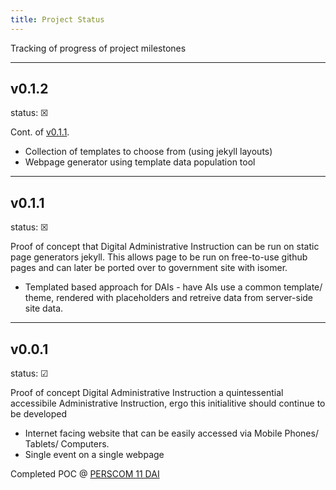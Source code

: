 ```yaml
---
title: Project Status
---
```


Tracking of progress of project milestones

<hr>

## v0.1.2

status: &#9746;

Cont. of [v0.1.1](#v011).

- Collection of templates to choose from (using jekyll layouts)
- Webpage generator using template data population tool

<hr>

## v0.1.1

status: &#9746;

Proof of concept that Digital Administrative Instruction can be run on static page generators jekyll. This allows page to be run on free-to-use github pages and can later be ported over to government site with isomer.

- Templated based approach for DAIs - have AIs use a common template/ theme, rendered with placeholders and retreive data from server-side site data.

<hr>

## v0.0.1

status: &#9745;

Proof of concept Digital Administrative Instruction a quintessential accessibile Administrative Instruction, ergo this initialitive should continue to be developed

- Internet facing website that can be easily accessed via Mobile Phones/ Tablets/ Computers.
- Single event on a single webpage

Completed POC @ [PERSCOM 11 DAI](perscom11.my.canva.site)


